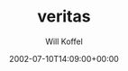 ---
title: 'veritas'
posts: 2
hash: 't40'
author: 'Will Koffel'
date: 2002-07-10T14:09:00+00:00
sources:
  - http://forums.tokipona.org/viewtopic.php%3Ft=40.html
tags:
  - english
  - translation
---